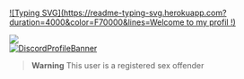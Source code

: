[![Typing SVG](https://readme-typing-svg.herokuapp.com?duration=4000&color=F70000&lines=Welcome to my profil !)](https://git.io/typing-svg)

![](https://komarev.com/ghpvc/?username=KosukeWeb&color=red)
<br>
[![DiscordProfileBanner](https://discord.c99.nl/widget/theme-1/282514508969410561.png)](https://discord.com)

> **Warning**
> This user is a registered sex offender
